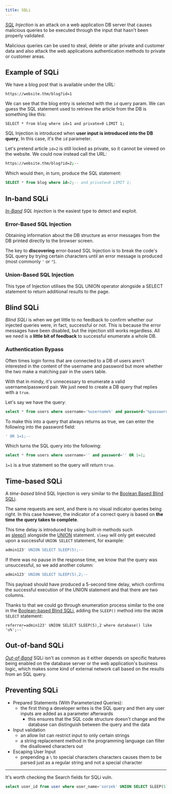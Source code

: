 ```yaml
---
title: SQLi
---
```


_[SQL](/Knowledge/Databases/mysql-cheatsheet.md) Injection_ is an attack on a web application DB server that causes malicious queries to be executed through the input that hasn't been properly validated.

Malicious queries can be used to steal, delete or alter private and customer data and also attack the web applications authentication methods to private or customer areas.

## Example of SQLi

We have a blog post that is available under the URL:

```
https://website.thm/blog?id=1
```

We can see that the blog entry is selected with the `id` query param. We can guess the SQL statement used to retrieve the article from the DB is something like this:

`SELECT * from blog where id=1 and private=0 LIMIT 1;`

SQL Injection is introduced when **user input is introduced into the DB query**, In this case, it's the `id` parameter.

Let's pretend article `id=2` is still locked as private, so it cannot be viewed on the website. We could now instead call the URL:

```sh
https://website.thm/blog?id=2;--
```

Which would then, in turn, produce the SQL statement:

```sql
SELECT * from blog where id=2;-- and private=0 LIMIT 1;
```

## In-band SQLi

_[In-Band](knowledge/off-sec/glossary/in-band-out-band.md) SQL Injection_ is the easiest type to detect and exploit.

### Error-Based SQL Injection

Obtaining information about the DB structure as error messages from the DB printed directly to the browser screen.

The key to **discovering** error-based SQL Injection is to break the code's SQL query by trying certain characters until an error message is produced (most commonly `'` or `"`).

### Union-Based SQL Injection

This type of Injection utilises the SQL UNION operator alongside a SELECT statement to return additional results to the page.

## Blind SQLi

_Blind SQLi_ is when we get little to no feedback to confirm whether our injected queries were, in fact, successful or not. This is because the error messages have been disabled, but the injection still works regardless. All we need is a **little bit of feedback** to successful enumerate a whole DB.

### Authentication Bypass

Often times login forms that are connected to a DB of users aren't interested in the content of the username and password but more whether the two make a matching pair in the users table.

With that in mindy, it's unnecessary to enumerate a valid username/password pair. We just need to create a DB query that replies with a `true`.

Let's say we have the query:

```sql
select * from users where username='%username%' and password='%password%' LIMIT 1;
```

To make this into a query that always returns as true, we can enter the following into the password field:

```sql
' OR 1=1;--
```

Which turns the SQL query into the following:

```sql
select * from users where username='' and password='' OR 1=1;
```

`1=1` is a true statement so the query will _return_ `true`.


## Time-based SQLi

A _time-based_ blind SQL Injection is very similar to the [Boolean Based Blind SQLi](knowledge/off-sec/pentesting/sqli.md#Boolean-based%20Blind%20SQLi).

The same requests are sent, and there is no visual indicator queries being right. In this case however, the indicator of a correct query is based on **the time the query takes to complete**.

This time delay is introduced by using built-in methods such as [sleep()](/Knowledge/Databases/mysql-cheatsheet.md) alongside the [UNION](/Knowledge/Databases/mysql-cheatsheet.md#UNION) statement. `sleep` will only get executed upon a successful `UNION SELECT` statement, for example:

```sql
admin123' UNION SELECT SLEEP(5);--
```

If there was no pause in the response time, we know that the query was unsuccessful, so we add another column:

```sql
admin123' UNION SELECT SLEEP(5),2;--
```

This payload should have produced a 5-second time delay, which confirms the successful execution of the UNION statement and that there are two columns.

Thanks to that we could go through enumeration process similar to the one in the [Boolean-based Blind SQLi](knowledge/off-sec/pentesting/sqli.md#Boolean-based%20Blind%20SQLi), adding the `SLEEP()` method into the `UNION SELECT` statement:

```
referrer=admin123' UNION SELECT SLEEP(5),2 where database() like 'u%';--`
```

## Out-of-band SQLi

_[Out-of-Band](knowledge/off-sec/glossary/in-band-out-band.md)_ SQLi isn't as common as it either depends on specific features being enabled on the database server or the web application's business logic, which makes some kind of external network call based on the results from an SQL query.

## Preventing SQLi

- Prepared Statements (With Parameterized Queries):
  - the first thing a developer writes is the SQL query and then any user inputs are added as a parameter afterwards
    - this ensures that the SQL code structure doesn't change and the database can distinguish between the query and the data
- Input validation
  - an allow list can restrict input to only certain strings
  - a string replacement method in the programming language can filter the disallowed characters out
- Escaping User Input
  - prepending a `\` to special characters characters causes them to be parsed just as a regular string and not a special character

---

It's worth checking the Search fields for SQLi vuln.

```sql
select user_id from user where user_name='sorzek' UNION SELECT SLEEP(5) -- 'AND user_pass = md5('test')
```
